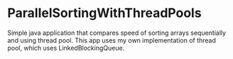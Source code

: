 # ParallelSortingWithThreadPools
Simple java application that compares speed of sorting arrays sequentially and using thread pool.
This app uses my own implementation of thread pool, which uses LinkedBlockingQueue.
